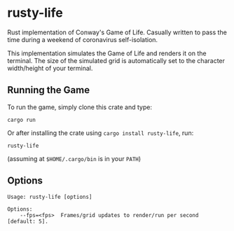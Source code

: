 # rusty-life

Rust implementation of Conway's Game of Life. Casually written to pass the time during a weekend of coronavirus self-isolation.

This implementation simulates the Game of Life and renders it on the terminal. The size of the simulated grid is automatically set to the character width/height of your terminal.

## Running the Game

To run the game, simply clone this crate and type:

```
cargo run
```

Or after installing the crate using `cargo install rusty-life`, run:

```
rusty-life
```

(assuming at `$HOME/.cargo/bin` is in your `PATH`)

## Options

```
Usage: rusty-life [options]

Options:
    --fps=<fps>  Frames/grid updates to render/run per second [default: 5].
```
